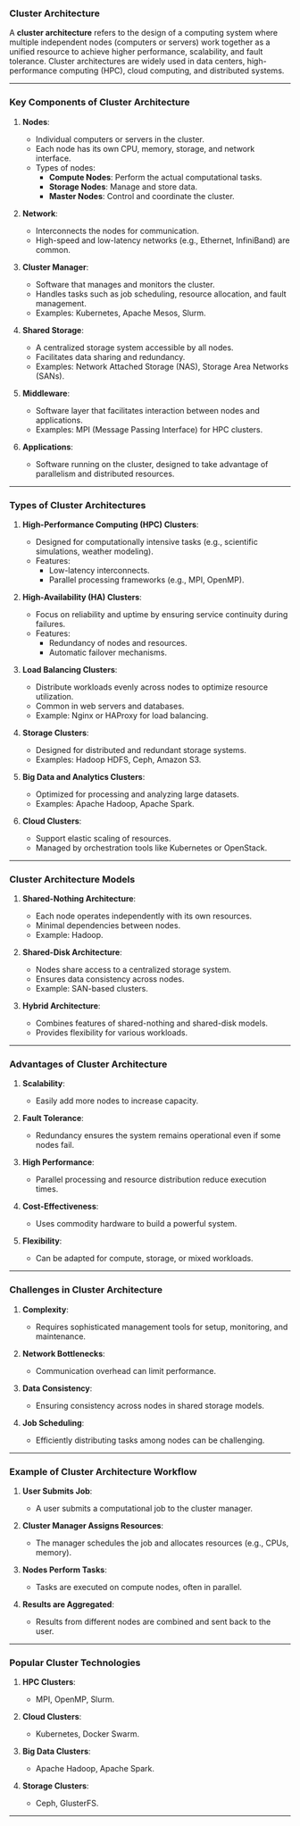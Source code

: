 ### **Cluster Architecture**

A **cluster architecture** refers to the design of a computing system where multiple independent nodes (computers or servers) work together as a unified resource to achieve higher performance, scalability, and fault tolerance. Cluster architectures are widely used in data centers, high-performance computing (HPC), cloud computing, and distributed systems.

---

### **Key Components of Cluster Architecture**

1. **Nodes**:
   - Individual computers or servers in the cluster.
   - Each node has its own CPU, memory, storage, and network interface.
   - Types of nodes:
     - **Compute Nodes**: Perform the actual computational tasks.
     - **Storage Nodes**: Manage and store data.
     - **Master Nodes**: Control and coordinate the cluster.

2. **Network**:
   - Interconnects the nodes for communication.
   - High-speed and low-latency networks (e.g., Ethernet, InfiniBand) are common.

3. **Cluster Manager**:
   - Software that manages and monitors the cluster.
   - Handles tasks such as job scheduling, resource allocation, and fault management.
   - Examples: Kubernetes, Apache Mesos, Slurm.

4. **Shared Storage**:
   - A centralized storage system accessible by all nodes.
   - Facilitates data sharing and redundancy.
   - Examples: Network Attached Storage (NAS), Storage Area Networks (SANs).

5. **Middleware**:
   - Software layer that facilitates interaction between nodes and applications.
   - Examples: MPI (Message Passing Interface) for HPC clusters.

6. **Applications**:
   - Software running on the cluster, designed to take advantage of parallelism and distributed resources.

---

### **Types of Cluster Architectures**

1. **High-Performance Computing (HPC) Clusters**:
   - Designed for computationally intensive tasks (e.g., scientific simulations, weather modeling).
   - Features:
     - Low-latency interconnects.
     - Parallel processing frameworks (e.g., MPI, OpenMP).

2. **High-Availability (HA) Clusters**:
   - Focus on reliability and uptime by ensuring service continuity during failures.
   - Features:
     - Redundancy of nodes and resources.
     - Automatic failover mechanisms.

3. **Load Balancing Clusters**:
   - Distribute workloads evenly across nodes to optimize resource utilization.
   - Common in web servers and databases.
   - Example: Nginx or HAProxy for load balancing.

4. **Storage Clusters**:
   - Designed for distributed and redundant storage systems.
   - Examples: Hadoop HDFS, Ceph, Amazon S3.

5. **Big Data and Analytics Clusters**:
   - Optimized for processing and analyzing large datasets.
   - Examples: Apache Hadoop, Apache Spark.

6. **Cloud Clusters**:
   - Support elastic scaling of resources.
   - Managed by orchestration tools like Kubernetes or OpenStack.

---

### **Cluster Architecture Models**

1. **Shared-Nothing Architecture**:
   - Each node operates independently with its own resources.
   - Minimal dependencies between nodes.
   - Example: Hadoop.

2. **Shared-Disk Architecture**:
   - Nodes share access to a centralized storage system.
   - Ensures data consistency across nodes.
   - Example: SAN-based clusters.

3. **Hybrid Architecture**:
   - Combines features of shared-nothing and shared-disk models.
   - Provides flexibility for various workloads.

---

### **Advantages of Cluster Architecture**

1. **Scalability**:
   - Easily add more nodes to increase capacity.
   
2. **Fault Tolerance**:
   - Redundancy ensures the system remains operational even if some nodes fail.

3. **High Performance**:
   - Parallel processing and resource distribution reduce execution times.

4. **Cost-Effectiveness**:
   - Uses commodity hardware to build a powerful system.

5. **Flexibility**:
   - Can be adapted for compute, storage, or mixed workloads.

---

### **Challenges in Cluster Architecture**

1. **Complexity**:
   - Requires sophisticated management tools for setup, monitoring, and maintenance.

2. **Network Bottlenecks**:
   - Communication overhead can limit performance.

3. **Data Consistency**:
   - Ensuring consistency across nodes in shared storage models.

4. **Job Scheduling**:
   - Efficiently distributing tasks among nodes can be challenging.

---

### **Example of Cluster Architecture Workflow**

1. **User Submits Job**:
   - A user submits a computational job to the cluster manager.

2. **Cluster Manager Assigns Resources**:
   - The manager schedules the job and allocates resources (e.g., CPUs, memory).

3. **Nodes Perform Tasks**:
   - Tasks are executed on compute nodes, often in parallel.

4. **Results are Aggregated**:
   - Results from different nodes are combined and sent back to the user.

---

### **Popular Cluster Technologies**

1. **HPC Clusters**:
   - MPI, OpenMP, Slurm.

2. **Cloud Clusters**:
   - Kubernetes, Docker Swarm.

3. **Big Data Clusters**:
   - Apache Hadoop, Apache Spark.

4. **Storage Clusters**:
   - Ceph, GlusterFS.

---
